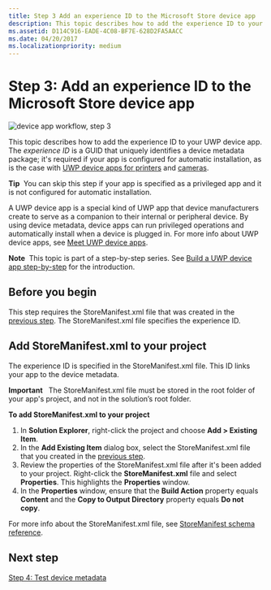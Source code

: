 ```yaml
---
title: Step 3 Add an experience ID to the Microsoft Store device app
description: This topic describes how to add the experience ID to your UWP device app.
ms.assetid: D114C916-EADE-4C08-BF7E-628D2FA5AACC
ms.date: 04/20/2017
ms.localizationpriority: medium
---
```


# Step 3: Add an experience ID to the Microsoft Store device app


![device app workflow, step 3](images/3-device-app-workflow.png)

This topic describes how to add the experience ID to your UWP device app. The *experience ID* is a GUID that uniquely identifies a device metadata package; it's required if your app is configured for automatic installation, as is the case with [UWP device apps for printers](uwp-device-apps-for-printers.md) and [cameras](uwp-device-apps-for-webcams.md).

**Tip**  You can skip this step if your app is specified as a privileged app and it is not configured for automatic installation.

 

A UWP device app is a special kind of UWP app that device manufacturers create to serve as a companion to their internal or peripheral device. By using device metadata, device apps can run privileged operations and automatically install when a device is plugged in. For more info about UWP device apps, see [Meet UWP device apps](meet-uwp-device-apps.md).

**Note**  This topic is part of a step-by-step series. See [Build a UWP device app step-by-step](build-a-uwp-device-app-step-by-step.md) for the introduction.

 

## <span id="Before_you_begin"></span><span id="before_you_begin"></span><span id="BEFORE_YOU_BEGIN"></span>Before you begin


This step requires the StoreManifest.xml file that was created in the [previous step](step-2--create-device-metadata.md). The StoreManifest.xml file specifies the experience ID.

## <span id="add_storemanifest.xml_to_your_project"></span><span id="ADD_STOREMANIFEST.XML_TO_YOUR_PROJECT"></span>Add StoreManifest.xml to your project


The experience ID is specified in the StoreManifest.xml file. This ID links your app to the device metadata.

**Important**  
The StoreManifest.xml file must be stored in the root folder of your app's project, and not in the solution’s root folder.

 

**To add StoreManifest.xml to your project**

1.  In **Solution Explorer**, right-click the project and choose **Add &gt; Existing Item**.
2.  In the **Add Existing Item** dialog box, select the StoreManifest.xml file that you created in the [previous step](step-2--create-device-metadata.md).
3.  Review the properties of the StoreManifest.xml file after it's been added to your project. Right-click the **StoreManifest.xml** file and select **Properties**. This highlights the **Properties** window.
4.  In the **Properties** window, ensure that the **Build Action** property equals **Content** and the **Copy to Output Directory** property equals **Do not copy**.

For more info about the StoreManifest.xml file, see [StoreManifest schema reference](/uwp/schemas/storemanifest/storemanifestschema2010/schema-root).

## <span id="Next_step"></span><span id="next_step"></span><span id="NEXT_STEP"></span>Next step


[Step 4: Test device metadata](step-4--test-device-metadata.md)

 


